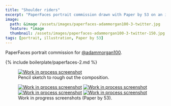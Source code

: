 ```yaml
---
title: "Shoulder riders"
excerpt: "PaperFaces portrait commission drawn with Paper by 53 on an iPad."
image: 
  path: &image /assets/images/paperfaces-adammorgan100-3-twitter.jpg 
  feature: *image
  thumbnail: /assets/images/paperfaces-adammorgan100-3-twitter-150.jpg
tags: [portrait, illustration, Paper by 53]
---
```


PaperFaces portrait commission for [@adammorgan100](https://twitter.com/adammorgan100).

{% include boilerplate/paperfaces-2.md %}

<figure>
	<a href="/assets/images/paperfaces-adammorgan100-3-process-1-lg.jpg"><img src="/assets/images/paperfaces-adammorgan100-3-process-1-750.jpg" alt="Work in process screenshot"></a>
	<figcaption>Pencil sketch to rough out the composition.</figcaption>
</figure>

<figure class="half">
	<a href="/assets/images/paperfaces-adammorgan100-3-process-2-lg.jpg"><img src="/assets/images/paperfaces-adammorgan100-3-process-2-600.jpg" alt="Work in process screenshot"></a>
	<a href="/assets/images/paperfaces-adammorgan100-3-process-3-lg.jpg"><img src="/assets/images/paperfaces-adammorgan100-3-process-3-600.jpg" alt="Work in process screenshot"></a>
	<a href="/assets/images/paperfaces-adammorgan100-3-process-4-lg.jpg"><img src="/assets/images/paperfaces-adammorgan100-3-process-4-600.jpg" alt="Work in process screenshot"></a>
	<a href="/assets/images/paperfaces-adammorgan100-3-process-5-lg.jpg"><img src="/assets/images/paperfaces-adammorgan100-3-process-5-600.jpg" alt="Work in process screenshot"></a>
	<figcaption>Work in progress screenshots (Paper by 53).</figcaption>
</figure>
